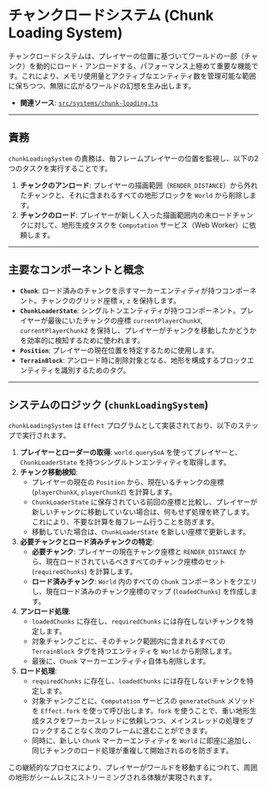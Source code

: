 # チャンクロードシステム (Chunk Loading System)

チャンクロードシステムは、プレイヤーの位置に基づいてワールドの一部（チャンク）を動的にロード・アンロードする、パフォーマンス上極めて重要な機能です。これにより、メモリ使用量とアクティブなエンティティ数を管理可能な範囲に保ちつつ、無限に広がるワールドの幻想を生み出します。

-   **関連ソース**: [`src/systems/chunk-loading.ts`](../../src/systems/chunk-loading.ts)

---

## 責務

`chunkLoadingSystem` の責務は、毎フレームプレイヤーの位置を監視し、以下の2つのタスクを実行することです。

1.  **チャンクのアンロード**: プレイヤーの描画範囲（`RENDER_DISTANCE`）から外れたチャンクと、それに含まれるすべての地形ブロックを `World` から削除します。
2.  **チャンクのロード**: プレイヤーが新しく入った描画範囲内の未ロードチャンクに対して、地形生成タスクを `Computation` サービス（Web Worker）に依頼します。

---

## 主要なコンポーネントと概念

-   **`Chunk`**: ロード済みのチャンクを示すマーカーエンティティが持つコンポーネント。チャンクのグリッド座標 `x`, `z` を保持します。
-   **`ChunkLoaderState`**: シングルトンエンティティが持つコンポーネント。プレイヤーが最後にいたチャンクの座標 `currentPlayerChunkX`, `currentPlayerChunkZ` を保持し、プレイヤーがチャンクを移動したかどうかを効率的に検知するために使われます。
-   **`Position`**: プレイヤーの現在位置を特定するために使用します。
-   **`TerrainBlock`**: アンロード時に削除対象となる、地形を構成するブロックエンティティを識別するためのタグ。

---

## システムのロジック (`chunkLoadingSystem`)

`chunkLoadingSystem` は `Effect` プログラムとして実装されており、以下のステップで実行されます。

1.  **プレイヤーとローダーの取得**: `world.querySoA` を使ってプレイヤーと、`ChunkLoaderState` を持つシングルトンエンティティを取得します。
2.  **チャンク移動検知**:
    -   プレイヤーの現在の `Position` から、現在いるチャンクの座標 (`playerChunkX`, `playerChunkZ`) を計算します。
    -   `ChunkLoaderState` に保存されている前回の座標と比較し、プレイヤーが新しいチャンクに移動していない場合は、何もせず処理を終了します。これにより、不要な計算を毎フレーム行うことを防ぎます。
    -   移動していた場合は、`ChunkLoaderState` を新しい座標で更新します。
3.  **必要チャンクとロード済みチャンクの特定**:
    -   **必要チャンク**: プレイヤーの現在チャンク座標と `RENDER_DISTANCE` から、現在ロードされているべきすべてのチャンク座標のセット (`requiredChunks`) を計算します。
    -   **ロード済みチャンク**: `World` 内のすべての `Chunk` コンポーネントをクエリし、現在ロード済みのチャンク座標のマップ (`loadedChunks`) を作成します。
4.  **アンロード処理**:
    -   `loadedChunks` に存在し、`requiredChunks` には存在しないチャンクを特定します。
    -   対象チャンクごとに、そのチャンク範囲内に含まれるすべての `TerrainBlock` タグを持つエンティティを `World` から削除します。
    -   最後に、`Chunk` マーカーエンティティ自体も削除します。
5.  **ロード処理**:
    -   `requiredChunks` に存在し、`loadedChunks` には存在しないチャンクを特定します。
    -   対象チャンクごとに、`Computation` サービスの `generateChunk` メソッドを `Effect.fork` を使って呼び出します。`fork` を使うことで、重い地形生成タスクをワーカースレッドに依頼しつつ、メインスレッドの処理をブロックすることなく次のフレームに進むことができます。
    -   同時に、新しい `Chunk` マーカーエンティティを `World` に即座に追加し、同じチャンクのロード処理が重複して開始されるのを防ぎます。

この継続的なプロセスにより、プレイヤーがワールドを移動するにつれて、周囲の地形がシームレスにストリーミングされる体験が実現されます。